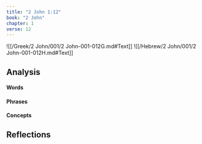 ```yaml
---
title: "2 John 1:12"
book: "2 John"
chapter: 1
verse: 12
---
```

![[/Greek/2 John/001/2 John-001-012G.md#Text]]
![[/Hebrew/2 John/001/2 John-001-012H.md#Text]]

## Analysis

#### Words

#### Phrases

#### Concepts

## Reflections
